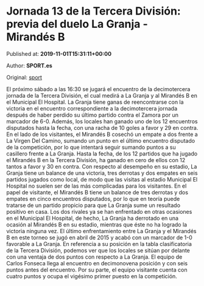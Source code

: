 
# Jornada 13 de la Tercera División: previa del duelo La Granja - Mirandés B

Published at: **2019-11-01T15:31:11+00:00**

Author: **SPORT.es**

Original: [sport](https://www.sport.es/es/noticias/tercera-division/jornada-13-de-la-tercera-division-previa-del-duelo-la-granja---mirandes-b-7710515)

El próximo sábado a las 16:30 se jugará el encuentro de la decimotercera jornada de la Tercera División, el cual medirá a La Granja y al Mirandés B en el Municipal El Hospital.
La Granja tiene ganas de reencontrarse con la victoria en el encuentro correspondiente a la decimotercera jornada después de haber perdido su último partido contra el Zamora por un marcador de 6-0. Además, los locales han ganado uno de los 12 encuentros disputados hasta la fecha, con una racha de 10 goles a favor y 29 en contra.
En el lado de los visitantes, el Mirandés B cosechó un empate a dos frente a La Virgen Del Camino, sumando un punto en el último encuentro disputado de la competición, por lo que intentará seguir sumando puntos a su casillero frente a La Granja. Hasta la fecha, de los 12 partidos que ha jugado el Mirandés B en la Tercera División, ha ganado en cero de ellos con 12 tantos a favor y 30 en contra.
Con respecto al desempeño en su estadio, La Granja tiene un balance de una victoria, tres derrotas y dos empates en seis partidos jugados como local, de modo que las visitas al estadio Municipal El Hospital no suelen ser de las más complicadas para los visitantes. En el papel de visitante, el Mirandés B tiene un balance de tres derrotas y dos empates en cinco encuentros disputados, por lo que en teoría puede tratarse de un partido propicio para que La Granja sume un resultado positivo en casa.
Los dos rivales ya se han enfrentado en otras ocasiones en el Municipal El Hospital, de hecho, La Granja ha derrotado en una ocasión al Mirandés B en su estadio, mientras que éste no ha logrado la victoria ninguna vez. El último enfrentamiento entre La Granja y el Mirandés B en este torneo se jugó en abril de 2015 y acabó con un marcador de 1-0 favorable a La Granja.
En referencia a su posición en la tabla clasificatoria de la Tercera División, podemos ver que los locales se sitúan por delante con una ventaja de dos puntos con respecto a La Granja. El equipo de Carlos Fonseca llega al encuentro en decimonovena posición y con seis puntos antes del encuentro. Por su parte, el equipo visitante cuenta con cuatro puntos y ocupa el vigésimo primer puesto en la competición.
